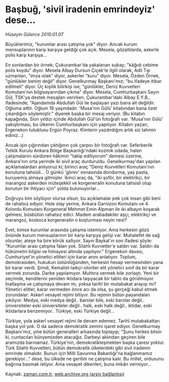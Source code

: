 # Başbuğ, 'sivil iradenin emrindeyiz' dese...

*Hüseyin Gülerce 2010.01.07*

<tr><td class="metin" colspan="2" style="padding-top: 20px; padding-left: 5px; ">Büyüklerimiz, "kurumlar arası çatışma yok" diyor. Ancak kurum mensuplarının karşı karşıya geldiği çok açık. Mesela, gözaltılarda, askerle polis karşı karşıya...</td></tr><tr><td class="metin" colspan="2" style="padding-top: 20px; padding-left: 5px; "><p>En sonlardan bir örnek; Çukurambar'da yakalanan subay; "kâğıdı cebime polis koydu" diyor. Mesela Albay Dursun Çiçek'le ilgili olarak, Adli Tıp uzmanları, "imza ıslak" diyor, askerler "kuru" diyor. Mesela, Özden Örnek, "günlükler benim değil" diyor. Genelkurmay Başkanı'mız; "bu ifadeye itibar edilmeli" diyor. Üç kişilik bilirkişi ise; "günlükler, Deniz Kuvvetleri Komutanı'nın bilgisayarından çıkma" diyor. Mesela, Cumhurbaşkanı Sayın Gül, TSK'ya destek mesajları verirken, Çukurambar'daki Albay E.Y.B., ifadesinde; "Ajandamda Abdullah Gül ile başlayan yazı bana ait değildir. Oğluma aittir. Oğlum 16 yaşındadır. 'Musa'nın Gülü' kitabından bana özet çıkardığını söylemiştir." diyerek başka bir mesaj veriyor. (Bu kitabın kapağında, Sion yıldızı içinde Abdullah Gül'ün fotoğrafı var. 'Musa'nın Gülü' yakıştırması, bu ülkenin Cumhurbaşkanı için yapılıyor. Kitabın yazarı, Ergenekon tutuklusu Ergün Poyraz. Kimlerin yazdırdığını artık siz tahmin ediniz...)
<p>Ancak işin çığırından çıktığının çok çarpıcı bir fotoğrafı var. Seferberlik Tetkik Kurulu Ankara Bölge Başkanlığı'ndaki kozmik odada, halen çalışmalarını sürdüren hâkimin "takip ediliyorum" demesi üzerine, Ankara'nın orta yerinde iki sivil araç durduruldu. Genelkurmay'dan yapılan açıklamalardan anlıyoruz ki; birinci araç "Deniz Kuvvetleri Komutanı'nın konutuna tahsisli... O günkü 'görev' esnasında dondurma, yaş pasta, kuruyemiş almaya gitmişler. İkinci araç da, "iki şoför, bir elektrikçi, bir marangoz askerden müteşekkil ve korgeneralin konutuna tahsisli olup konutun bir ihtiyacı için" yolda bulunuyorlar...
<p>Doğruyu kim söylüyor olursa olsun, bu açıklamalar pek çok insan gibi beni de rahatsız ediyor. Hele olay yerine, Ankara Garnizon Komutanı ve 4. Kolordu Komutanı Korgeneral Mehmet Emin Alpman ile iki albayın koşarak gelmesi, büsbütün rahatsız edici. Madem arabadakiler aşçı, elektrikçi ve marangoz, koskoca korgeneralin o koşturması neyin nesi?
<p>Evet, kimse kurumlar arasında çatışma istemiyor. Ama herkesin gözü önünde kurum mensuplarının bir karşı karşıya gelişi var. Muhalefet de sağ olsunlar, ateşe ha bire körük sallıyor. Sayın Baykal'ın son ifadesi şöyle: "Kurumlar arası çatışma falan yok. Silahlı Kuvvetler'e saldırı var. Saldırı da hükümetin bilgisi ve himayesi altında yapılıyor." Ergenekon davası, Cumhuriyet'in yönetici elitleri için karar anını anlatıyor. Toplum, demokrasiden, hukukun üstünlüğünden, herkesin hesap vermesinden yana bir karar verdi. Şimdi, Kemalist-laikçi-otoriter elit yönetici sınıf da bir karar vermek zorunda. Darbe yapılamıyor. Muhtıra vermek bile zorlaştı. Yeni bir seçimde, kendilerini yeniden iktidara taşıyacak bir tablo da görülmüyor. İnatlaşma ve çatışmaya devam mı, yoksa tarihî bir mutabakat arayışı mı? Yönetici elitler, karar vermeden önce acı da olsa, şu gerçeği kabul etmek zorundalar: Askerî vesayet rejimi bitiyor. Bu rejimin bütün payandaları yıkılıyor. Medya, eski medya değil.. barolar bile, eski barolar değil.. üniversiteler eski üniversiteler değil.. halk, eski halk değil.. iktidar, eski iktidarlara benzemiyor.. Türkiye, eski Türkiye değil...
<p>Türkiye, yola askerî vesayet rejimi ile devam edemez. Tarihî mutabakattan başka yol yok. O da sadece demokratik zemini işaret ediyor. Genelkurmay Başkanı'mız, yine bütün generalleri arkasında toplayıp; "Şunu herkes bilsin ki, cuntacıları bünyemizden atacağız. Darbeyi aklından geçiren bile aramızda barınamaz. Türkiye'nin, demokratikleşmekten başka çaresi yoktur. Türk Silahlı Kuvvetleri, bütün demokratik ülkelerdeki gibi sivil iradenin emrinde olmalıdır. Bunun için Milli Savunma Bakanlığı'na bağlanmamız gerekiyor..." dese, bu ülkede ne gerilim ne çatışma kalır. Bu millet, ordusunu bağrına basmak istiyor. Ama vesayet dikenleri, buna imkân vermiyor... <br/></p></p></p></p></p></td></tr>

Kaynak: [zaman.com.tr](http://zaman.com.tr/yazar.do?yazino=936927), [web.archive.org (arşiv bağlantısı)](http://web.archive.org/web/20100116033303/http://www.zaman.com.tr:80/yazar.do?yazino=936927)
